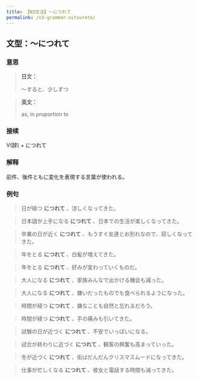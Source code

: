 ```yaml
---
title: 【N3文法】〜につれて
permalink: /n3-grammar-nitsurete/
---
```


## 文型：〜につれて

### 意思

> **日文：**
> 
> 〜すると、少しずつ


> **英文：**
> 
> as, in proportion to


### 接续

V(辞) + につれて

### 解释

前件、後件ともに変化を表現する言葉が使われる。

### 例句

> 日が経つ **につれて** 、涼しくなってきた。

> 日本語が上手になる **につれて** 、日本での生活が楽しくなってきた。

> 卒業の日が近く **につれて** 、もうすぐ友達とお別れなので、寂しくなってきた。

> 年をとる **につれて** 、白髪が増えてきた。

> 年をとる **につれて** 、好みが変わっていくものだ。

> 大人になる **につれて** 、家族みんなで出かける機会も減った。

> 大人になる **につれて** 、嫌いだったものでも食べられるようになった。

> 時間が経つ **につれて** 、嫌なことも自然と忘れるだろう。

> 時間が経つ **につれて** 、手の痛みも引いてきた。

> 試験の日が近づく **につれて** 、不安でいっぱいになる。

> 試合が終わりに近づく **につれて** 、観客の興奮も高まっていった。

> 冬が近づく **につれて** 、街はだんだんクリスマスムードになってきた。

> 仕事が忙しくなる **につれて** 、彼女と電話する時間も減ってきた。

